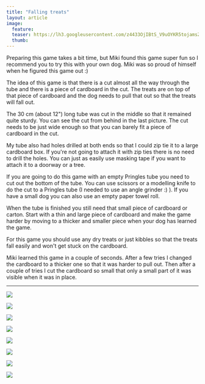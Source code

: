```yaml
---
title: "Falling treats"
layout: article
image:
  feature:
  teaser: https://lh3.googleusercontent.com/z4433OjIBtS_V9uOYKR5tojamsZytB53SprCnCUhS-Z9J35B3gXZiCNQPsUTj2amLNHo3gkT1sQopDk9Hs3JJN0H6kdp-j8vz0E2FRLeJabfbMOaMlOyBhNtC4VuNUEfEsDtjlD1de-tWKawhrBCP6rHFJ06TsoqS-IEvJ9VdRCMAmkWurfHMyYvxH2MiduLZsqyj_Bdl6CBefHVITWjOt3vGspazhVEOtzUKuPrLw_0YPccCgd3XTtBZIs8N7UaJc5CK5JyaLHnoYO_TRJsih7yeZw82JBxMwvK0W5jeU7DYCS6h2SqanAVDk_0LkIVDRMAHr6QmKM6iJEToGDKZWcsGDWFvUgeqGI5g9n9PrhkxUx_oGfwI70TL-oeJRZWxYSLoLoyNXTEXRLJQexAhgthR2lYYPJMs31So55DR3MbIxRXLWFkI23rOZtXwDO80oYWbaLdhHQrKytpsyXJnr3L9TfhqruTfJ3B2_WN1_L8eJBGK-Hxsz2ylJpEytBZcBZJR5lJuMSumrXfJu5G0XKT6uW4jh9AavzQlIVMbrY=w245
  thumb:
---
```


Preparing this game takes a bit time, but Miki found this game super fun so I recommend you to try this with your own dog. Miki was so proud of himself when he figured this game out :)

The idea of this game is that there is a cut almost all the way through the tube and there is a piece of cardboard in the cut. The treats are on top of that piece of cardboard and the dog needs to pull that out so that the treats will fall out.

The 30 cm (about 12") long tube was cut in the middle so that it remained quite sturdy. You can see the cut from behind in the last picture. The cut needs to be just wide enough so that you can barely fit a piece of cardboard in the cut.

My tube also had holes drilled at both ends so that I could zip tie it to a large cardboard box. If you're not going to attach it with zip ties there is no need to drill the holes. You can just as easily use masking tape if you want to attach it to a doorway or a tree.

If you are going to do this game with an empty Pringles tube you need to cut out the bottom of the tube. You can use scissors or a modelling knife to do the cut to a Pringles tube (I needed to use an angle grinder :) ). If you have a small dog you can also use an empty paper towel roll.

When the tube is finished you still need that small piece of cardboard or carton. Start with a thin and large piece of cardboard and make the game harder by moving to a thicker and smaller piece when your dog has learned the game.

For this game you should use any dry treats or just kibbles so that the treats fall easily and won't get stuck on the cardboard.

Miki learned this game in a couple of seconds. After a few tries I changed the cardboard to a thicker one so that it was harder to pull out. Then after a couple of tries I cut the cardboard so small that only a small part of it was visible when it was in place.

---

[![](https://lh3.googleusercontent.com/UHcSdG1Fz1PC6hnf89waDjhiY1CbWfN1xpZiMHPj3p5kISn2M3G4ifadeN2Y-3KwU9b6hsSL8kWpHP6Qw33CeKJp14ye7ETfjnLGf0G6JJihl-rALFYLeplc0-uvlLSXhQ8_-rH21F2k2A902-cKk3bNySK9kczK0V9DIu9CJd5ZkSi8PrB1JffZJqL_E4ZZfXYtxF0FyuCkxWS7xnLlzUsbEg7vmQ8SsRMEcs8NNRUum8grYWWsdi3pSCiQpKj-3ESxpCUAlGqKH3obQbUS_D4OzbSggrpx89s_ZDLBfhgeAZthK9xd92eacyK33Z-0Ne5yULTy9XJ6JKSHoqe3CPvJ3Dh81proEqy4u37Y-yq6D4p342Qcybp24mnd_dme1e0QXZB6RwJ_cMeJDVmf1Dd4W6bA2Fmcvm9WQMoGKlBV6KMYlyC95LgtIQOfdTdLXuHzAnpLpvDH0HIFZ9z8GvWbWySWKczjIKLlxYUgietxRugHq69DL6s2KUzFJxVkgEis5HspSG6zogSltaEU6uSmRUq56aLPSfyH9bx6ZVo=w800)](https://lh3.googleusercontent.com/UHcSdG1Fz1PC6hnf89waDjhiY1CbWfN1xpZiMHPj3p5kISn2M3G4ifadeN2Y-3KwU9b6hsSL8kWpHP6Qw33CeKJp14ye7ETfjnLGf0G6JJihl-rALFYLeplc0-uvlLSXhQ8_-rH21F2k2A902-cKk3bNySK9kczK0V9DIu9CJd5ZkSi8PrB1JffZJqL_E4ZZfXYtxF0FyuCkxWS7xnLlzUsbEg7vmQ8SsRMEcs8NNRUum8grYWWsdi3pSCiQpKj-3ESxpCUAlGqKH3obQbUS_D4OzbSggrpx89s_ZDLBfhgeAZthK9xd92eacyK33Z-0Ne5yULTy9XJ6JKSHoqe3CPvJ3Dh81proEqy4u37Y-yq6D4p342Qcybp24mnd_dme1e0QXZB6RwJ_cMeJDVmf1Dd4W6bA2Fmcvm9WQMoGKlBV6KMYlyC95LgtIQOfdTdLXuHzAnpLpvDH0HIFZ9z8GvWbWySWKczjIKLlxYUgietxRugHq69DL6s2KUzFJxVkgEis5HspSG6zogSltaEU6uSmRUq56aLPSfyH9bx6ZVo=s0)

[![](https://lh3.googleusercontent.com/dIJpBdHXbuJzeBQuZvHSTRtRfzlCkcjfYQ1MPa5JImCG0JAUHCAirf9775oMT6yxscZswOdmnpTIJrO-TjbZ34mtE2uwK9dizazCppXMCPq82b6yqLJfLvbghNmGcvSqH-nkExfQXu_vcfCfH3zDCmr3i6uepl9K2R8XaywsueoRK-vzZytOYQYT7fA05t2n62AsAwuhnto_BXhVLx_zInfocINGcRnBptJqOJiAg2H9JOzC28vOmYmIyyP1CmA54W1FLTbr4eyVQlXv0skBgyLes-3tBRsLDcuYa9Z2e69f2q-U1ITmBs2yzRsDJYlhKq-TVyPCHZKwGdCwuemnLvbJlYZtjKJKSXP5luql746tLD9QazDREG0O51cxgIb6qq1v9lEIkhBRqeT-SaPK8sd7G0xt7GaUq0FjKG5JWMcC_DOEk3xYd6NaUMUJwjjSuF14bm8Dy_VJkLrPIkeJU-5QEenl0oNtaSaPaLjIzimjp4FBCCoQHYR5iC-zIm9Zu-mOPaGJSUy-hrBpJfVjys6_-L1tBHs-JjLKauI5dH8=w800)](https://lh3.googleusercontent.com/dIJpBdHXbuJzeBQuZvHSTRtRfzlCkcjfYQ1MPa5JImCG0JAUHCAirf9775oMT6yxscZswOdmnpTIJrO-TjbZ34mtE2uwK9dizazCppXMCPq82b6yqLJfLvbghNmGcvSqH-nkExfQXu_vcfCfH3zDCmr3i6uepl9K2R8XaywsueoRK-vzZytOYQYT7fA05t2n62AsAwuhnto_BXhVLx_zInfocINGcRnBptJqOJiAg2H9JOzC28vOmYmIyyP1CmA54W1FLTbr4eyVQlXv0skBgyLes-3tBRsLDcuYa9Z2e69f2q-U1ITmBs2yzRsDJYlhKq-TVyPCHZKwGdCwuemnLvbJlYZtjKJKSXP5luql746tLD9QazDREG0O51cxgIb6qq1v9lEIkhBRqeT-SaPK8sd7G0xt7GaUq0FjKG5JWMcC_DOEk3xYd6NaUMUJwjjSuF14bm8Dy_VJkLrPIkeJU-5QEenl0oNtaSaPaLjIzimjp4FBCCoQHYR5iC-zIm9Zu-mOPaGJSUy-hrBpJfVjys6_-L1tBHs-JjLKauI5dH8=s0)

[![](https://lh3.googleusercontent.com/o59FXcTKuJ_whzgRZ9OFQw-wkLcqZfT6IxvMhiVJROgYYf93VeGnrOK3ZLAX63hUTM1go4FpO1-rUEBLejd9dBkSyl3TJCcHMADmWMJLro3uA3s8NajWlae14k5tDzzoUV0plr6Ut00Y3HVUN__DW2kOaWEY2CAfpvxdMKi4iU_YnbxuTuCX0Ew23syuluM3uSHARIJKuMd2jRE3qJg0zf9Hh-mOT4uVZl2RsS6KbJWi6RNYgE_9-txCB0Wm-Mmj7d6eKd8qEo_B5XhNz_Mt0UVSXlZbV581cDaBBhK4GnvKIbaoosD8A7LSu5dH_MHokRqxvMohK7UYgyIbRNLP7pyK-iJhlt2ZG9rOqxBkKkyZoS0uT765nH2V9RgWGFwRGsH0ubz0carsYXdpkRHIDUShaA98z8VlQv19dUxx4PN_hbB47CPCY1_HN4vYxo-rMn1CTFzuRFLceTkoOsYIVs7q5nLpk-6Mncxq89eALKNeLL08yU5L7Q2z5kofSsJR0vgfaSmzvKQjEZIP_-FkAPK8ZMsUVx8eOMutktjzdB0=w800)](https://lh3.googleusercontent.com/o59FXcTKuJ_whzgRZ9OFQw-wkLcqZfT6IxvMhiVJROgYYf93VeGnrOK3ZLAX63hUTM1go4FpO1-rUEBLejd9dBkSyl3TJCcHMADmWMJLro3uA3s8NajWlae14k5tDzzoUV0plr6Ut00Y3HVUN__DW2kOaWEY2CAfpvxdMKi4iU_YnbxuTuCX0Ew23syuluM3uSHARIJKuMd2jRE3qJg0zf9Hh-mOT4uVZl2RsS6KbJWi6RNYgE_9-txCB0Wm-Mmj7d6eKd8qEo_B5XhNz_Mt0UVSXlZbV581cDaBBhK4GnvKIbaoosD8A7LSu5dH_MHokRqxvMohK7UYgyIbRNLP7pyK-iJhlt2ZG9rOqxBkKkyZoS0uT765nH2V9RgWGFwRGsH0ubz0carsYXdpkRHIDUShaA98z8VlQv19dUxx4PN_hbB47CPCY1_HN4vYxo-rMn1CTFzuRFLceTkoOsYIVs7q5nLpk-6Mncxq89eALKNeLL08yU5L7Q2z5kofSsJR0vgfaSmzvKQjEZIP_-FkAPK8ZMsUVx8eOMutktjzdB0=s0)

[![](https://lh3.googleusercontent.com/EVvWx5SXhVrHXw08QAaCGMfikL4cGC3X9Gy7CUClY1fu9wD8cNh3cmNDr5dcEf9049Gtjlm7Vmm065KC8dFFr-Sdvn9BwQ_h_h0MDiLyLBCSPMuNSv9BYgSgTKEsReibTr-BIIKnC9UoCIpKAZ3D6FcsRIjlKmB5bP72V7Bl4qTXVSbmpNkKeaNjjl7EmgPYSSAdPSGQ2xPEx5ScqOgwqKcWzocBTSsBZdmdNjPtgdmQwFsfbCeGSgJdVn8jmyfF3hTicARE316u9oto763IZlywxM7d4oeozdqz6F14hdd871ytaQ7GrY9vMhcAiCg9xWBzh4yrDrzAw5pdYpIKmfe7fH98AB9NbXShOMHzQ0EQOsOe2UTSdIty3N-yj-xCKog_KzxoQnFdaqCYeRZb_ocqoOX2uu30t1RwxpKx_Q_MfJ_M08mep8i-FhOkVfhBWoZQQ-BpbEQv8aj4rmS2sUWwpIFkekPkBp26OqRi-5muzjwQSu93tQPKhntE_myGhB2N6I9VoqJpDqG83hiJIODZaHutgfYhmLaFLEYxQqo=w800)](https://lh3.googleusercontent.com/EVvWx5SXhVrHXw08QAaCGMfikL4cGC3X9Gy7CUClY1fu9wD8cNh3cmNDr5dcEf9049Gtjlm7Vmm065KC8dFFr-Sdvn9BwQ_h_h0MDiLyLBCSPMuNSv9BYgSgTKEsReibTr-BIIKnC9UoCIpKAZ3D6FcsRIjlKmB5bP72V7Bl4qTXVSbmpNkKeaNjjl7EmgPYSSAdPSGQ2xPEx5ScqOgwqKcWzocBTSsBZdmdNjPtgdmQwFsfbCeGSgJdVn8jmyfF3hTicARE316u9oto763IZlywxM7d4oeozdqz6F14hdd871ytaQ7GrY9vMhcAiCg9xWBzh4yrDrzAw5pdYpIKmfe7fH98AB9NbXShOMHzQ0EQOsOe2UTSdIty3N-yj-xCKog_KzxoQnFdaqCYeRZb_ocqoOX2uu30t1RwxpKx_Q_MfJ_M08mep8i-FhOkVfhBWoZQQ-BpbEQv8aj4rmS2sUWwpIFkekPkBp26OqRi-5muzjwQSu93tQPKhntE_myGhB2N6I9VoqJpDqG83hiJIODZaHutgfYhmLaFLEYxQqo=s0)

[![](https://lh3.googleusercontent.com/KIVvQjsaGwIwE7y1UrIAYb0OEdE-XbcFZcRp78_QTytbLUp_8MUGeZiJG9SvdRf7fdO0wixtHiOEpzJfT-XpdrcIP3Wns7swA4VNCoLq7D_uoOksH0tw8nnH4QjipTv82vdwTDBTY7Lc-7E2yO4CMfZve8gYsBNXSM_bPTO3me0Vio5RZTh0dVXrgFp9gk8HeQOI75wVmDQtpkmsJrwcav40TvmQvSYtCq0J2B1bLVohwnVZW4PccIpzg35O6d0AmAoplaZTJOTSg2nncfXwI6F_IOocbCy4yvALHlvGjb4cHET5Kf6ievCNM-SRhdQljNuGZ_It_Q0rmZRYgMJLAiQvLZlAGTt_khNq76oCSi8rs0bccOfNMZ3GBswGvf0aA2K5-jJWeoe3FyNV3ZjWyYrlAmPPgcq1zndd-JRYEPAFMK-FvrMnOD5cBxuxW8DYBvHiuq_eeQCbhw8eBM4X4Mc6Zd-8MtAHqAwd4amssVzyho3Hozc6bBgGFYEe3JzrFFqwg3a1dRVHnfAEqx_d_7sXl6eQuriqbrjkA5_tzvY=w800)](https://lh3.googleusercontent.com/KIVvQjsaGwIwE7y1UrIAYb0OEdE-XbcFZcRp78_QTytbLUp_8MUGeZiJG9SvdRf7fdO0wixtHiOEpzJfT-XpdrcIP3Wns7swA4VNCoLq7D_uoOksH0tw8nnH4QjipTv82vdwTDBTY7Lc-7E2yO4CMfZve8gYsBNXSM_bPTO3me0Vio5RZTh0dVXrgFp9gk8HeQOI75wVmDQtpkmsJrwcav40TvmQvSYtCq0J2B1bLVohwnVZW4PccIpzg35O6d0AmAoplaZTJOTSg2nncfXwI6F_IOocbCy4yvALHlvGjb4cHET5Kf6ievCNM-SRhdQljNuGZ_It_Q0rmZRYgMJLAiQvLZlAGTt_khNq76oCSi8rs0bccOfNMZ3GBswGvf0aA2K5-jJWeoe3FyNV3ZjWyYrlAmPPgcq1zndd-JRYEPAFMK-FvrMnOD5cBxuxW8DYBvHiuq_eeQCbhw8eBM4X4Mc6Zd-8MtAHqAwd4amssVzyho3Hozc6bBgGFYEe3JzrFFqwg3a1dRVHnfAEqx_d_7sXl6eQuriqbrjkA5_tzvY=s0)

[![](https://lh3.googleusercontent.com/xsR21rEmXcGHcB3NNVhb-bfeUwHE4mGmdaaierQ_cSz-wIMONeUuJzKmignyeOViCDMULyTZEdkJBKtjMfoDDCNuHNyY6xoDUJW5s4lMLtCacvfzVjj0aY6mElmlxnEkdZFRwfrkdJxnZj-L_1ZAPoTgntt7uoMjYhaFAnF6gAQYF-lqpxDfE_zOLS4i0Hs5aETNX1TBnAWOg_Yx7oQTNaFbyXrcVAu-sIOG-SQ6OU5wRUYaswepSkE0Cy4-3khzT24pSZ5KUJVl5E13wuINS9YXs2VCoWPLUj4zWqdVUC1ufkm-XAyJRuaVTDtUGJq-f0WDdF8EDSpFfOVqIZ19A62dzjfgTsJaIM8c14Ja-wcXlFMKrNtpUFzLWEBi1xX4wUgtOupnCYNKjt4hYFGyI5uaJOIadKqEMImy8lVbbdBF8SlvBXQ4OwLWNVBdgXPlTKDVX8AN-oPxKxeUErQkwLVk5coL6E_Y2zHc63x9VzXXgHIvtMO6lktPtG_ogNDAw2VdNvTtq7BEc5CRJI-OaroTOL0JcdpNhiqX8Vhmq9w=w800)](https://lh3.googleusercontent.com/xsR21rEmXcGHcB3NNVhb-bfeUwHE4mGmdaaierQ_cSz-wIMONeUuJzKmignyeOViCDMULyTZEdkJBKtjMfoDDCNuHNyY6xoDUJW5s4lMLtCacvfzVjj0aY6mElmlxnEkdZFRwfrkdJxnZj-L_1ZAPoTgntt7uoMjYhaFAnF6gAQYF-lqpxDfE_zOLS4i0Hs5aETNX1TBnAWOg_Yx7oQTNaFbyXrcVAu-sIOG-SQ6OU5wRUYaswepSkE0Cy4-3khzT24pSZ5KUJVl5E13wuINS9YXs2VCoWPLUj4zWqdVUC1ufkm-XAyJRuaVTDtUGJq-f0WDdF8EDSpFfOVqIZ19A62dzjfgTsJaIM8c14Ja-wcXlFMKrNtpUFzLWEBi1xX4wUgtOupnCYNKjt4hYFGyI5uaJOIadKqEMImy8lVbbdBF8SlvBXQ4OwLWNVBdgXPlTKDVX8AN-oPxKxeUErQkwLVk5coL6E_Y2zHc63x9VzXXgHIvtMO6lktPtG_ogNDAw2VdNvTtq7BEc5CRJI-OaroTOL0JcdpNhiqX8Vhmq9w=s0)

[![](https://lh3.googleusercontent.com/Ag8Kw1FTz-HF6Gnd_F2BT7S5IelPkHGE8zOaLDmd54DjcBRfQ3TwAqltQ7Fpz7c97blvN1GKVuHBGsiA2SqnfX2VND3IWVqPu6D897rPbYiPHoIedbPdZdTmLLUrBKVgDnZykF-qyE14j8CgYMggVRAtBJDoE8wZAzpSU6Pl1T76faEGWiHV-ZNnSz2XBDgQf3Fg3Z8cMoKAHZZcjLUl3dG08ObPDrmGNt7ToFzQLLslk5dyfVr6yed0sMPc-VVjCixkk1uT_S4XKn5roCXS6EhDH0TXBrbOO-xfm2rG7zPZ7CFCowvh6wTeCC2g_oUsZRp7lJ7NVUPE4fnL0Cjr4qU3BEIJnznYqO0oEPRwIfnpwnVQGzGx8hjpSao66_fdfTTVCIltSKZRkyx_HXvt11mTqtLg4O6gROLaGNezhaGscj4tDlCmxdG9SVK627GT4G2sRG4vECH02CtTMo0q8Kt9Zygfyw8fR8PTK28U3i_23aWzZpj4V9nqImdkx0wAsHyPjv9815ugmb3UhqTCtw2uqMS2rDzyw85xj4lmnMs=w800)](https://lh3.googleusercontent.com/Ag8Kw1FTz-HF6Gnd_F2BT7S5IelPkHGE8zOaLDmd54DjcBRfQ3TwAqltQ7Fpz7c97blvN1GKVuHBGsiA2SqnfX2VND3IWVqPu6D897rPbYiPHoIedbPdZdTmLLUrBKVgDnZykF-qyE14j8CgYMggVRAtBJDoE8wZAzpSU6Pl1T76faEGWiHV-ZNnSz2XBDgQf3Fg3Z8cMoKAHZZcjLUl3dG08ObPDrmGNt7ToFzQLLslk5dyfVr6yed0sMPc-VVjCixkk1uT_S4XKn5roCXS6EhDH0TXBrbOO-xfm2rG7zPZ7CFCowvh6wTeCC2g_oUsZRp7lJ7NVUPE4fnL0Cjr4qU3BEIJnznYqO0oEPRwIfnpwnVQGzGx8hjpSao66_fdfTTVCIltSKZRkyx_HXvt11mTqtLg4O6gROLaGNezhaGscj4tDlCmxdG9SVK627GT4G2sRG4vECH02CtTMo0q8Kt9Zygfyw8fR8PTK28U3i_23aWzZpj4V9nqImdkx0wAsHyPjv9815ugmb3UhqTCtw2uqMS2rDzyw85xj4lmnMs=s0)

[![](https://lh3.googleusercontent.com/0qcoDtBN78ROaN2wy3s1xOu_lFCy4wUxqZrec1bPjG7IOU8p6UTTAOuAjbjZCnxhZcxsyiKf-iH1BIWZhZ6ky3JxJkOSFRpQn9TB9x_GumUItYh0FE8BWhQNeBpdAN6IQsg0tyZ_e5zx0_8P_mmFdLQOymwmwibg7zimjOrrgKDstrViOYKbPY6hWqbnl3lg9yFBcroqRY2mmX8qNWsejgAqVGv0003OJeLE-kxcU1GWBrzUWu7oZunMOaigPEiiORc2sSY942sJIDFAIvol1PlR5r0t5g3Xg51Sv69D4n8mmwF6z-BcwvCZO1BKOSNKHkRwVeKsDBnBd5jCV6WM57JUxghD2eVpi9Nb87s2PCpubBC0mBRu21Nw6EpUKwfotBLoFSzWVTplNkSvUGbKpTLmZ2G8t3s7w3dKjcagrxCk3lOipebUeqx0La-lcJ1Qnnmx9cMvnhTY-WVuzKvw_HOL7H_IP0a_gFuz__L1G8h7ENXHumaMkG--CtCsgee0nUFfRatnnIhFGJZ62GzaKtJ38PAD3OO0FgMdmMuM2hg=w800)](https://lh3.googleusercontent.com/0qcoDtBN78ROaN2wy3s1xOu_lFCy4wUxqZrec1bPjG7IOU8p6UTTAOuAjbjZCnxhZcxsyiKf-iH1BIWZhZ6ky3JxJkOSFRpQn9TB9x_GumUItYh0FE8BWhQNeBpdAN6IQsg0tyZ_e5zx0_8P_mmFdLQOymwmwibg7zimjOrrgKDstrViOYKbPY6hWqbnl3lg9yFBcroqRY2mmX8qNWsejgAqVGv0003OJeLE-kxcU1GWBrzUWu7oZunMOaigPEiiORc2sSY942sJIDFAIvol1PlR5r0t5g3Xg51Sv69D4n8mmwF6z-BcwvCZO1BKOSNKHkRwVeKsDBnBd5jCV6WM57JUxghD2eVpi9Nb87s2PCpubBC0mBRu21Nw6EpUKwfotBLoFSzWVTplNkSvUGbKpTLmZ2G8t3s7w3dKjcagrxCk3lOipebUeqx0La-lcJ1Qnnmx9cMvnhTY-WVuzKvw_HOL7H_IP0a_gFuz__L1G8h7ENXHumaMkG--CtCsgee0nUFfRatnnIhFGJZ62GzaKtJ38PAD3OO0FgMdmMuM2hg=s0)

